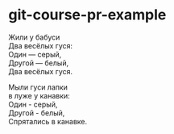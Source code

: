 # git-course-pr-example

Жили у бабуси  
Два весёлых гуся:  
Один — серый,  
Другой — белый,  
Два весёлых гуся.  

Мыли гуси лапки  
в луже у канавки:  
Один - серый,  
Другой - белый,  
Спрятались в канавке.